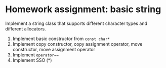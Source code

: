 # Homework assignment: basic string

Implement a string class that supports different character types and different allocators.

1. Implement basic constructor from `const char*`
2. Implement copy constructor, copy assignment operator, move constructor, move assignment operator
3. Implement `operator==`
4. Implement SSO (*)
